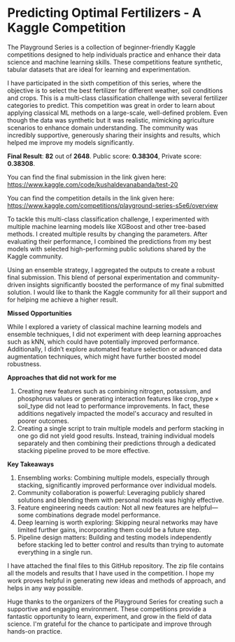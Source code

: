 # Predicting Optimal Fertilizers - A Kaggle Competition
The Playground Series is a collection of beginner-friendly Kaggle competitions designed to help individuals practice and enhance their data science and machine learning skills. These competitions feature synthetic, tabular datasets that are ideal for learning and experimentation.

I have participated in the sixth competition of this series, where the objective is to select the best fertilizer for different weather, soil conditions and crops. This is a multi‑class classification challenge with several fertilizer categories to predict. This competition was great in order to learn about applying classical ML methods on a large-scale, well-defined problem. Even though the data was synthetic but it was realistic, mimicking agriculture scenarios to enhance domain understanding. The community was incredibly supportive, generously sharing their insights and results, which helped me improve my models significantly.

**Final Result**: **82** out of **2648**. Public score: **0.38304**, Private score: **0.38308**.

You can find the final submission in the link given here: https://www.kaggle.com/code/kushaldevanabanda/test-20

You can find the competition details in the link given here: https://www.kaggle.com/competitions/playground-series-s5e6/overview

To tackle this multi-class classification challenge, I experimented with multiple machine learning models like XGBoost and other tree-based methods. I created multiple results by changing the parameters. After evaluating their performance, I combined the predictions from my best models with selected high-performing public solutions shared by the Kaggle community.

Using an ensemble strategy, I aggregated the outputs to create a robust final submission. This blend of personal experimentation and community-driven insights significantly boosted the performance of my final submitted solution. I would like to thank the Kaggle community for all their support and for helping me achieve a higher result.

**Missed Opportunities**

While I explored a variety of classical machine learning models and ensemble techniques, I did not experiment with deep learning approaches such as kNN, which could have potentially improved performance. Additionally, I didn’t explore automated feature selection or advanced data augmentation techniques, which might have further boosted model robustness.

**Approaches that did not work for me**
1. Creating new features such as combining nitrogen, potassium, and phosphorus values or generating interaction features like crop_type × soil_type did not lead to performance improvements. In fact, these additions negatively impacted the model's accuracy and resulted in poorer outcomes.
2. Creating a single script to train multiple models and perform stacking in one go did not yield good results. Instead, training individual models separately and then combining their predictions through a dedicated stacking pipeline proved to be more effective.

**Key Takeaways**
1. Ensembling works: Combining multiple models, especially through stacking, significantly improved performance over individual models.
2. Community collaboration is powerful: Leveraging publicly shared solutions and blending them with personal models was highly effective.
4. Feature engineering needs caution: Not all new features are helpful—some combinations degrade model performance.
5. Deep learning is worth exploring: Skipping neural networks may have limited further gains, incorporating them could be a future step.
6. Pipeline design matters: Building and testing models independently before stacking led to better control and results than trying to automate everything in a single run.

I have attached the final files to this GitHub repository. The zip file contains all the models and results that I have used in the competition. I hope my work proves helpful in generating new ideas and methods of approach, and helps in any way possible.

Huge thanks to the organizers of the Playground Series for creating such a supportive and engaging environment. These competitions provide a fantastic opportunity to learn, experiment, and grow in the field of data science. I'm grateful for the chance to participate and improve through hands-on practice.
